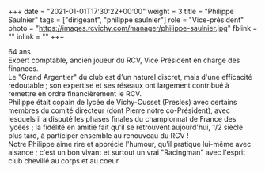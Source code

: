 +++
date = "2021-01-01T17:30:22+00:00"
weight = 3
title = "Philippe Saulnier"
tags = ["dirigeant", "philippe saulnier"]
role = "Vice-président"
photo = "https://images.rcvichy.com/manager/philippe-saulnier.jpg"
fblink = ""
inlink = ""
+++

64 ans.  
Expert comptable, ancien joueur du RCV, Vice Président en charge des finances.  
Le "Grand Argentier" du club est d'un naturel discret, mais d'une efficacité redoutable ; son expertise et ses réseaux ont largement contribué à remettre en ordre financièrement le RCV.  
Philippe était copain de lycée de Vichy-Cusset (Presles) avec certains membres du comité directeur (dont Pierre notre co-Président), avec lesquels il a disputé les phases finales du championnat de France des lycées ; la fidélité en amitié fait qu'il se retrouvent aujourd'hui, 1/2 siècle plus tard, à participer ensemble au renouveau du RCV !  
Notre Philippe aime rire et apprécie l'humour, qu'il pratique lui-même avec aisance ; c'est un bon vivant et surtout un vrai "Racingman" avec l'esprit club chevillé au corps et au coeur.
